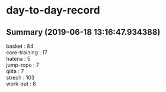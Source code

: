 # day-to-day-record  
## Summary  (2019-06-18 13:16:47.934388)  
basket : 84  
core-training : 17  
hatena : 5  
jump-rope : 7  
qiita : 7  
strech : 103  
work-out : 8  
